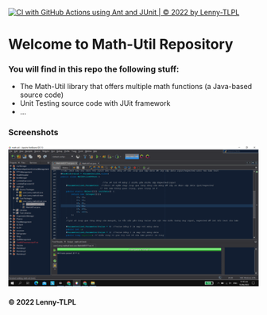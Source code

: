[![CI with GitHub Actions using Ant and JUnit | © 2022 by Lenny-TLPL](https://github.com/Lenny-TLPL/math-util/actions/workflows/ci-junit.yml/badge.svg)](https://github.com/Lenny-TLPL/math-util/actions/workflows/ci-junit.yml)

# Welcome to Math-Util Repository 
### You will find in this repo the following stuff:
* The Math-Util library that offers multiple math functions (a Java-based source code)
* Unit Testing source code with JUit framework
* ...

### Screenshots
![DDT & TDD with JUnit](https://github.com/Lenny-TLPL/math-util/blob/main/images/DDTWithJUnit.png)

#### © 2022 Lenny-TLPL
